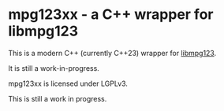 # mpg123xx - a C++ wrapper for libmpg123

This is a modern C++ (currently C++23) wrapper for [libmpg123](http://mpg123.org).

It is still a work-in-progress.

mpg123xx is licensed under LGPLv3.


This is still a work in progress.
